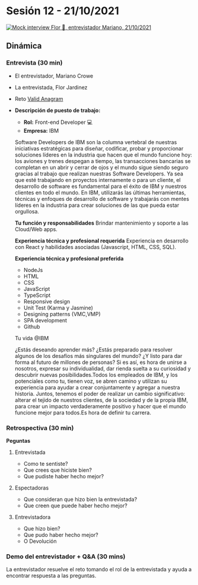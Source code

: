 # Sesión 12 - 21/10/2021

[![Mock interview Flor 🌺, entrevistador Mariano, 21/10/2021](https://img.youtube.com/vi/t5-50kgeBvo/0.jpg)](https://www.youtube.com/watch?v=t5-50kgeBvo)

## Dinámica

### Entrevista (30 min)

* El entrevistador, Mariano Crowe
* La entrevistada, Flor Jardinez
* Reto [Valid Anagram](https://leetcode.com/problems/valid-anagram/)
* __Descripción de puesto de trabajo:__

  - __Rol:__ Front-end Developer 💻
  - __Empresa:__ IBM

  Software Developers de IBM son la columna vertebral de nuestras iniciativas
  estratégicas para diseñar, codificar, probar y proporcionar soluciones líderes
  en la industria que hacen que el mundo funcione hoy: los aviones y trenes
  despegan a tiempo, las transacciones bancarias se completan en un abrir y cerrar
  de ojos y el mundo sigue siendo seguro gracias al trabajo que realizan nuestras
  Software Developers. Ya sea que esté trabajando en proyectos internamente o para
  un cliente, el desarrollo de software es fundamental para el éxito de IBM y
  nuestros clientes en todo el mundo. En IBM, utilizarás las últimas herramientas,
  técnicas y enfoques de desarrollo de software y trabajarás con mentes líderes en
  la industria para crear soluciones de las que pueda estar orgullosa.

  __Tu función y responsabilidades__
  Brindar mantenimiento y soporte a las Cloud/Web apps.

  __Experiencia técnica y profesional requerida__
  Experiencia en desarrollo con React y habilidades asociadas
  (Javascript, HTML, CSS, SQL).

  __Experiencia técnica y profesional preferida__
  - NodeJs
  - HTML
  - CSS
  - JavaScript
  - TypeScript
  - Responsive design
  - Unit Test (Karma y Jasmine)
  - Designing patterns (VMC,VMP)
  - SPA development
  - Github

  Tu vida @IBM

  ¿Estás deseando aprender más? ¿Estás preparado para resolver algunos de los
  desafíos más singulares del mundo? ¿Y listo para dar forma al futuro de millones
  de personas?
  Si es así, es hora de unirse a nosotros, expresar su individualidad, dar rienda
  suelta a su curiosidad y descubrir nuevas posibilidades.Todos los empleados de
  IBM, y los potenciales como tu, tienen voz, se abren camino y utilizan su
  experiencia para ayudar a crear conjuntamente y agregar a nuestra historia.
  Juntos, tenemos el poder de realizar un cambio significativo: alterar el tejido
  de nuestros clientes, de la sociedad y de la propia IBM, para crear un impacto
  verdaderamente positivo y hacer que el mundo funcione mejor para todos.Es hora
  de definir tu carrera.

### Retrospectiva (30 min)

__Peguntas__

1. Entrevistada

   - Como te sentiste?
   - Que crees que hiciste bien?
   - Que pudiste haber hecho mejor?

2. Espectadoras

   - Que consideran que hizo bien la entrevistada?
   - Que creen que puede haber hecho mejor?

3. Entrevistadora

   - Que hizo bien?
   - Que pudo haber hecho mejor?
   - O Devolución

### Demo del entrevistador + Q&A  (30 mins)

La entrevistador resuelve el reto tomando el rol de la entrevistada y ayuda a
encontrar respuesta a las preguntas.
